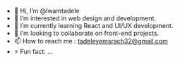 - 👋 Hi, I’m @lwamtadele
- 👀 I’m interested in web design and development.
- 🌱 I’m currently learning React and UI/UX development.
- 💞️ I’m looking to collaborate on front-end projects.
- 📫 How to reach me : tadeleyemsrach32@gmail.com
- ⚡ Fun fact: ...

<!---
lwamtadele/lwamtadele is a ✨ special ✨ repository because its `README.md` (this file) appears on your GitHub profile.
You can click the Preview link to take a look at your changes.
--->
